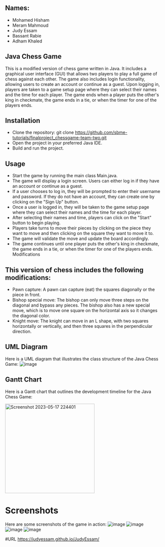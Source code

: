 ## Names:

- Mohamed Hisham
- Meram Mahmoud
- Judy Essam
- Bassant Rabie
- Adham Khaled
## Java Chess Game

This is a modified version of chess game written in Java. It includes a graphical user interface (GUI) that allows two players to play a full game of chess against each other. The game also includes login functionality, allowing users to create an account or continue as a guest. Upon logging in, players are taken to a game setup page where they can select their names and the time for each player. The game ends when a player puts the other's king in checkmate, the game ends in a tie, or when the timer for one of the players ends.
## Installation

- Clone the repository: git clone https://github.com/sbme-tutorials/finalproject_chessgame-team-two.git
- Open the project in your preferred Java IDE.
- Build and run the project.
## Usage
- Start the game by running the main class Main.java.
- The game will display a login screen. Users can either log in if they have an account or continue as a guest.
- If a user chooses to log in, they will be prompted to enter their username and password. If they do not have an account, they can create one by clicking on the "Sign Up" button.
- Once a user is logged in, they will be taken to the game setup page where they can select their names and the time for each player.
- After selecting their names and time, players can click on the "Start" button to begin playing.
- Players take turns to move their pieces by clicking on the piece they want to move and then clicking on the square they want to move it to.
- The game will validate the move and update the board accordingly.
- The game continues until one player puts the other's king in checkmate, the game ends in a tie, or when the timer for one of the players ends.
Modifications
## This version of chess includes the following modifications:

- Pawn capture: A pawn can capture (eat) the squares diagonally or the piece in front.
- Bishop special move: The bishop can only move three steps on the diagonal and bypass any pieces. The bishop also has a new special move, which is to move one square on the horizontal axis so it changes the diagonal color.
- Knight move: The knight can move in an L shape, with two squares horizontally or vertically, and then three squares in the perpendicular direction.
## UML Diagram

Here is a UML diagram that illustrates the class structure of the Java Chess Game: 
![image](https://github.com/Meram-Mahmoud/test-project/assets/126452097/b67c48cf-2373-4f5f-bb10-00bd74158e71)
## Gantt Chart

Here is a Gantt chart that outlines the development timeline for the Java Chess Game:

<img width="290" alt="Screenshot 2023-05-17 224401" src="https://github.com/Meram-Mahmoud/test-project/assets/126452097/4549b6ac-bf8b-4ceb-9750-a383b323a15f">

# Screenshots

Here are some screenshots of the game in action:
![image](https://github.com/Meram-Mahmoud/test-project/assets/126452097/d105456f-6670-4977-b156-0a6980e00a94)
![image](https://github.com/Meram-Mahmoud/test-project/assets/126452097/906383e0-d6b0-4911-8ffa-a75bbba2e070)
![image](https://github.com/Meram-Mahmoud/test-project/assets/126452097/b6158ddb-ee7b-42d7-a185-0f2197b5634f)
![image](https://github.com/Meram-Mahmoud/test-project/assets/126452097/1f6f135d-b2c1-430b-8dee-2be9a2ce6697)

#URL 
https://judyessam.github.io/JudyEssam/
